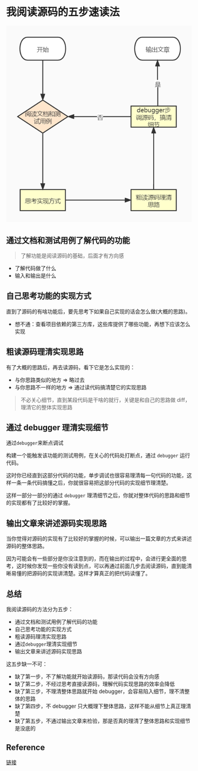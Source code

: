 # 我阅读源码的五步速读法
![](./导图.jpg)
## 通过文档和测试用例了解代码的功能

> 了解功能是阅读源码的基础，后面才有方向感

- 了解代码做了什么
- 输入和输出是什么

## 自己思考功能的实现方式

直到了源码的有啥功能后，要先思考下如果自己实现的话会怎么做(大概的思路)。

- 想不通：查看项目依赖的第三方库，这些库提供了哪些功能，再想下应该怎么实现

## 粗读源码理清实现思路

有了大概的思路后，再去读源码，看下它是怎么实现的：

- 与你思路类似的地方 => 略过去
- 与你思路不一样的地方 => 通过读代码搞清楚它的实现思路

> 不必关心细节，直到某段代码是干啥的就行，关键是和自己的思路做 diff，理清它的整体实现思路

## 通过 debugger 理清实现细节

通过`debugger`来断点调试

构建一个能触发该功能的测试用例，在关心的代码处打断点，通过 `debugger` 运行代码。

这时你已经直到这部分代码的功能，单步调试也很容易理清每一句代码的功能，这样一条一条代码搞懂之后，你就很容易把这部分代码的实现细节理清楚。

这样一部分一部分的通过 `debugger` 理清细节之后，你就对整体代码的思路和细节的实现都有了比较好的掌握。

## 输出文章来讲述源码实现思路

当你觉得对源码的实现有了比较好的掌握的时候，可以输出一篇文章的方式来讲述源码的整体思路。

因为可能会有一些部分是你没注意到的，而在输出的过程中，会进行更全面的思考，这时候你发现一些你没有读到点，可以再通过前面几步去阅读源码，直到能清晰易懂的把源码的实现讲清楚。这样才算真正的把代码读懂了。

## 总结

我阅读源码的方法分为五步：

- 通过文档和测试用例了解代码的功能
- 自己思考功能的实现方式
- 粗读源码理清实现思路
- 通过`debugger`理清实现细节
- 输出文章来讲述源码实现思路

这五步缺一不可：

- 缺了第一步，不了解功能就开始读源码，那读代码会没有方向感
- 缺了第二步，不经过思考直接读源码，理解代码实现思路的效率会降低
- 缺了第三步，不理清整体思路就开始 debugger，会容易陷入细节，理不清整体的思路
- 缺了第四步，不 debugger 只大概理下整体思路，这样不能从细节上真正理清楚
- 缺了第五步，不通过输出文章来检验，那是否真的理清了整体思路和实现细节是没底的

## Reference

[链接](https://juejin.cn/post/7024084789929967646)
